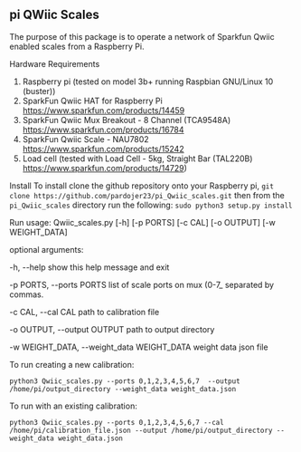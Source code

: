 ## pi QWiic Scales
The purpose of this package is to 
operate a network of Sparkfun Qwiic enabled scales from a Raspberry Pi.


Hardware Requirements
1. Raspberry pi (tested on model 3b+ running Raspbian GNU/Linux 10 (buster))
2. SparkFun Qwiic HAT for Raspberry Pi https://www.sparkfun.com/products/14459
3. SparkFun Qwiic Mux Breakout - 8 Channel (TCA9548A) https://www.sparkfun.com/products/16784
4. SparkFun Qwiic Scale - NAU7802 https://www.sparkfun.com/products/15242
5. Load cell (tested with Load Cell - 5kg, Straight Bar (TAL220B) https://www.sparkfun.com/products/14729)

Install
To install clone the github repository onto your Raspberry pi, 
`git clone https://github.com/pardojer23/pi_Qwiic_scales.git` 
then from the `pi_Qwiic_scales` directory run the following:
`sudo python3 setup.py install`

Run
usage: Qwiic_scales.py [-h] [-p PORTS] [-c CAL] [-o OUTPUT] [-w WEIGHT_DATA]

optional arguments:

  -h, --help            show this help message and exit
 
  -p PORTS, --ports PORTS
                        list of scale ports on mux (0-7_ separated by commas.
                        
  -c CAL, --cal CAL     path to calibration file
  
  -o OUTPUT, --output OUTPUT
                        path to output directory
                        
  -w WEIGHT_DATA, --weight_data WEIGHT_DATA
                        weight data json file
                        
To run creating a new calibration:

`python3 Qwiic_scales.py --ports 0,1,2,3,4,5,6,7  --output /home/pi/output_directory --weight_data weight_data.json`

To run with an existing calibration:

`python3 Qwiic_scales.py --ports 0,1,2,3,4,5,6,7 --cal /home/pi/calibration_file.json --output /home/pi/output_directory --weight_data weight_data.json`
